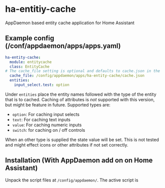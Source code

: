 # ha-entitiy-cache
AppDaemon based entity cache application for Home Assistant

## Example config (/conf/appdaemon/apps/apps.yaml)
```yaml
ha-entity-cache:
  module: entitycache
  class: EntityCache
# The cache_file setting is optional and defaults to cache.json in the script current folder
  cache_file: /config/appdaemon/apps/ha-entity-cache/cache.json
  entities:
    input_select.test: option
```

Under `entities` place the entity names followed with the type of the entity that is to cached.
Caching of attributes is _not_ supported with this version, but might be feature in future.
Supported types are:
* `option`: For caching input selects
* `text`: For caching text inputs
* `value`: For caching numeric inputs
* `switch`: for caching on / off controls

When an other type is supplied the state value will be set. This is not tested and might effect icons or other attributes if not set correctly.

## Installation (With AppDaemon add on on Home Assistant)
Unpack the script files at `/config/appdaemon/`. The active script is 